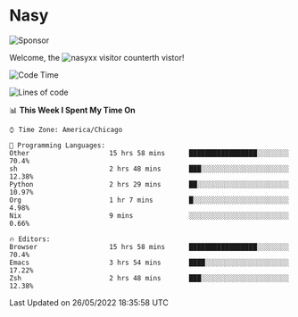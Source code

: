 # Nasy

<!--
<p align="center">
<img height="200" src="https://github-readme-stats.vercel.app/api?username=nasyxx&count_private=true&show_icons=true&theme=dracula&include_all_commits=true"/>
<img height="200" src="https://github-readme-stats.vercel.app/api/top-langs/?username=nasyxx&theme=dracula&hide=html,jupyter+notebook&count_private=true&show_icons=true"/>
</p>

  
----------------
-->

![Sponsor](https://img.shields.io/static/v1.svg?label=Sponsor&message=%E2%9D%A4&logo=GitHub&style=flat&color=pink)
 
Welcome, the ![nasyxx visitor counter](https://count.getloli.com/get/@nasyxx?theme=rule34)th vistor!
 
<!--START_SECTION:waka-->
![Code Time](http://img.shields.io/badge/Code%20Time-2%2C420%20hrs%204%20mins-blue)

![Lines of code](https://img.shields.io/badge/From%20Hello%20World%20I%27ve%20Written-5%20Million%20lines%20of%20code-blue)

📊 **This Week I Spent My Time On** 

```text
⌚︎ Time Zone: America/Chicago

💬 Programming Languages: 
Other                    15 hrs 58 mins      █████████████████░░░░░░░░   70.4% 
sh                       2 hrs 48 mins       ███░░░░░░░░░░░░░░░░░░░░░░   12.38% 
Python                   2 hrs 29 mins       ██░░░░░░░░░░░░░░░░░░░░░░░   10.97% 
Org                      1 hr 7 mins         █░░░░░░░░░░░░░░░░░░░░░░░░   4.98% 
Nix                      9 mins              ░░░░░░░░░░░░░░░░░░░░░░░░░   0.66%

🔥 Editors: 
Browser                  15 hrs 58 mins      █████████████████░░░░░░░░   70.4% 
Emacs                    3 hrs 54 mins       ████░░░░░░░░░░░░░░░░░░░░░   17.22% 
Zsh                      2 hrs 48 mins       ███░░░░░░░░░░░░░░░░░░░░░░   12.38%

```


 Last Updated on 26/05/2022 18:35:58 UTC
<!--END_SECTION:waka-->

<!-- ![visitors](https://visitor-badge.laobi.icu/badge?page_id=nasyxx.nasyxx) -->
